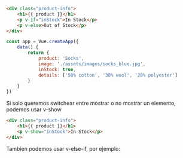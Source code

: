 ```html
<div class="product-info">
	<h1>{{ product }}</h1>
	<p v-if="inStock">In Stock</p>
	<p v-else>Out of Stock</p>
</div>
```


```js
const app = Vue.createApp({
    data() {
        return {
            product: 'Socks',
            image: './assets/images/socks_blue.jpg',
            inStock: true,
            details: ['50% cotton', '30% wool', '20% polyester']
        }
    }
})
```

Si solo queremos switchear entre mostrar o no mostrar un elemento, podemos usar v-show

```html
<div class="product-info">
	<h1>{{ product }}</h1>
	<p v-show="inStock">In Stock</p>
</div>
```

Tambien podemos usar v-else-if, por ejemplo:

